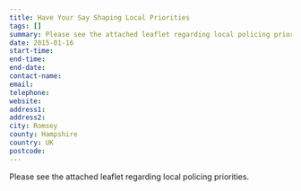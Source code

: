 ```yaml
---
title: Have Your Say Shaping Local Priorities
tags: []
summary: Please see the attached leaflet regarding local policing priorities.
date: 2015-01-16
start-time: 
end-time: 
end-date: 
contact-name: 
email: 
telephone: 
website: 
address1: 
address2: 
city: Romsey
county: Hampshire
country: UK
postcode: 
---
```

Please see the attached leaflet regarding local policing priorities.

